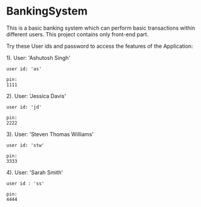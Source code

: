 # BankingSystem
This is a basic banking system which can perform basic transactions within different users. This project contains only front-end part.

Try these User ids and password to access the features of the Application:

1). User: 'Ashutosh Singh'

    user id: 'as'

    pin: 
    1111
    
2). User: 'Jessica Davis'

    user id: 'jd'

    pin:
    2222
    
3). User: 'Steven Thomas Williams'

    user id: 'stw'

    pin:   
    3333
    
4). User: 'Sarah Smith'

    user id : 'ss'    
        
    pin:
    4444
    
